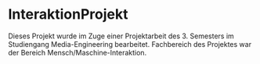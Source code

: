 # InteraktionProjekt
Dieses Projekt wurde im Zuge einer Projektarbeit des 3. Semesters im Studiengang Media-Engineering bearbeitet. Fachbereich des Projektes war der Bereich Mensch/Maschine-Interaktion.
